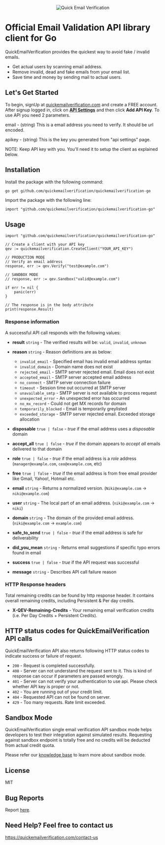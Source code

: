 <p align="center">
  <img src="https://quickemailverification.com/extra/images/logo_github.png" alt="Quick Email Verification">
  <br>
</p>


# Official Email Validation API library client for Go

QuickEmailVerification provides the quickest way to avoid fake / invalid emails.

* Get actual users by scanning email address.
* Remove invalid, dead and fake emails from your email list.
* Save time and money by sending mail to actual users.

## Let's Get Started

To begin, signUp at [quickemailverification.com](https://quickemailverification.com) and create a FREE account. After signup logged in, click on **[API Settings](https://quickemailverification.com/apisettings)** and then click **Add API Key**. To use API you need 2 parameters.

email - (string) This is a email address you need to verify. It should be url encoded.

apikey - (string) This is the key you generated from "api settings" page.

NOTE: Keep API key with you. You'll need it to setup the client as explained below.

## Installation

Install the package with the following command:

```bash
go get github.com/quickemailverification/quickemailverification-go
```

Import the package with the following line:

```
import "github.com/quickemailverification/quickemailverification-go"
```

## Usage

```
import "github.com/quickemailverification/quickemailverification-go"

// Create a client with your API key
qev := quickemailverification.CreateClient("YOUR_API_KEY")

// PRODUCTION MODE
// Verify an email address
response, err := qev.Verify("test@example.com")

// SANDBOX MODE
// response, err := qev.Sandbox("valid@example.com")

if err != nil {
	panic(err)
}

// The response is in the body attribute
print(response.Result)
```

### Response information

A successful API call responds with the following values:

- **result** `string` - The verified results will be: `valid`, `invalid`, `unknown`
- **reason** `string` - Reason definitions are as below:
  - `invalid_email` - Specified email has invalid email address syntax
  - `invalid_domain` - Domain name does not exist
  - `rejected_email` - SMTP server rejected email. Email does not exist
  - `accepted_email` - SMTP server accepted email address
  - `no_connect` - SMTP server connection failure
  - `timeout` -  Session time out occurred at SMTP server
  - `unavailable_smtp` - SMTP server is not available to process request
  - `unexpected_error` - An unexpected error has occurred
  - `no_mx_record` - Could not get MX records for domain
  - `temporarily_blocked` - Email is temporarily greylisted 
  - `exceeded_storage` - SMTP server rejected email. Exceeded storage allocation

- **disposable**  `true | false` - *true* if the email address uses a *disposable* domain
- **accept_all**  `true | false` - *true* if the domain appears to *accept all* emails delivered to that domain
- **role**  `true | false` - *true* if the email address is a *role* address (`manager@example.com`, `ceo@example.com`, etc)
- **free** `true | false` - *true* if the email address is from free email provider like Gmail, Yahoo!, Hotmail etc.
- **email** `string` - Returns a normalized version. (`Niki@example.com` -> `niki@example.com`)
- **user** `string` - The local part of an email address. (`niki@example.com` -> `niki`)
- **domain** `string` - The domain of the provided email address. (`niki@example.com` -> `example.com`)
- **safe_to_send** `true | false` - *true* if the email address is safe for deliverability
- **did_you_mean** `string` - Returns email suggestions if specific typo errors found in email
- **success** `true | false` - *true* if the API request was successful
- **message** `string` - Describes API call failure reason

### HTTP Response headers

Total remaining credits can be found by http response header. It contains overall remaining credits, including Persistent & Per day credits.

- **X-QEV-Remaining-Credits** - Your remaining email verification credits (i.e. Per Day Credits + Persistent Credits).

## HTTP status codes for QuickEmailVerification API calls

QuickEmailVerification API also returns following HTTP status codes to indicate success or failure of request.

- `200` - Request is completed successfully.
- `400` - Server can not understand the request sent to it. This is kind of response can occur if parameters are passed wrongly.
- `401` - Server can not verify your authentication to use api. Please check whether API key is proper or not.
- `402` - You are running out of your credit limit.
- `404` - Requested API can not be found on server.
- `429` - Too many requests. Rate limit exceeded.

## Sandbox Mode
QuickEmailVerification single email verification API sandbox mode helps developers to test their integration against simulated results. Requesting against sandbox endpoint is totally free and no credits will be deducted from actual credit quota.

Please refer our [knowledge base](http://docs.quickemailverification.com/email-verification-api/sandbox-mode) to learn more about sandbox mode.

## License
MIT

## Bug Reports
Report [here](https://github.com/quickemailverification/quickemailverification-go/issues).

## Need Help? Feel free to contact us
https://quickemailverification.com/contact-us
